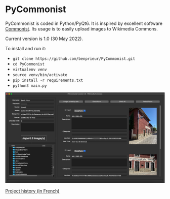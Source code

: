 # PyCommonist

PyCommonist is coded in Python/PyQt6. It is inspired by excellent software [Commonist](https://commons.wikimedia.org/wiki/Commons:Commonist/fr). Its usage is to easily upload images to Wikimedia Commons. 

Current version is 1.0 (30 May 2022).

To install and run it:
* `git clone https://github.com/benprieur/PyCommonist.git`
* `cd PyCommonist`
* `virtualenv venv`
* `source venv/bin/activate`
* `pip install -r requirements.txt`
* `python3 main.py`

![Screenshot](img/screenshot-V0.2-2022-05-29.png "Screenshot vgit 0.2")


[Project history (in French)](History.md)
